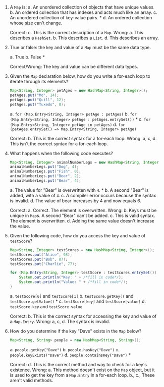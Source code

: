 1. A `Map` is:
    a. An unordered collection of objects that have unique values.
    b. An ordered collection that has indexes and acts much like an array.
    c. An unordered collection of key-value pairs. *
    d. An ordered collection whose size can't change.

    Correct:
        c. This is the correct description of a `Map`.
    Wrong:
        a. This describes a `HashSet`.
        b. This describes a `List`.
        d. This describes an array.

2. True or false: the key and value of a `Map` must be the same data type.

    a. True
    b. False *

    Correct/Wrong:
        The key and value can be different data types.

3. Given the `Map` declaration below, how do you write a for-each loop to iterate through its elements?

    ```java
    Map<String, Integer> petAges = new HashMap<String, Integer>();
    petAges.put("Mo", 14);
    petAges.put("Quill", 12);
    petAges.put("Tuxedo", 8);
    ```

    a. `for (Map.Entry<String, Integer> petAge : petAges)`
    b. `for (Map.Entry<String, Integer> petAge : petAges.entrySet())` *
    c. `for (Map.Entry<String, Integer> petAge in petAges)`
    d. `for (petAges.entrySet() => Map.Entry<String, Integer> petAge)`

    Correct:
        b. This is the correct syntax for a for-each loop.
    Wrong:
        a, c, d. This isn't the correct syntax for a for-each loop.

4. What happens when the following code executes?

    ```java
    Map<String, Integer> animalNumberLegs = new HashMap<String, Integer>();
    animalNumberLegs.put("Dog", 4);
    animalNumberLegs.put("Fish", 0);
    animalNumberLegs.put("Bear", 2);
    animalNumberLegs.put("Bear", 4);
    ```

    a. The value for "Bear" is overwritten with `4`. *
    b. A second "Bear" is added, with a value of `4`.
    c. A compiler error occurs because the syntax is invalid.
    d. The value of bear increases by 4 and now equals 6.

    Correct:
        a. Correct. The element is overwritten.
    Wrong:
        b. Keys must be unique in `Map`s. A second "Bear" can't be added.
        c. This is valid syntax. The element is overwritten.
        d. Adding the same value doesn't increase the value.

5. Given the following code, how do you access the key and value of `testScore`?

    ```java
    Map<String, Integer> testScores = new HashMap<String, Integer>();
    testScores.put("Alice", 98);
    testScores.put("Bob", 87);
    testScores.put("Charlie", 77);

    for (Map.Entry<String, Integer> testScore : testScores.entrySet()) {
        System.out.println("Key: " + /*fill in code*/);
        System.out.println("Value: " + /*fill in code*/);
    }
    ```

    a. `testScore[0]` and `testScore[1]`
    b. `testScore.getKey()` and `testScore.getValue()` *
    c. `testScore[key]` and `testScore[value]`
    d. `testScore.key` and `testScore.value`

    Correct:
        b. This is the correct syntax for accessing the key and value of a `Map.Entry`.
    Wrong:
        a, c, d. The syntax is invalid.

6. How do you determine if the key "Dave" exists in the `Map` below?

    ```java
    Map<String, String> people = new HashMap<String, String>();
    ```

    a. `people.getKey("Dave")`
    b. `people.hasKey("Dave")`
    c. `people.keyExists("Dave")`
    d. `people.containsKey("Dave")` *

    Correct:
        d. This is the correct method and way to check for a key's existence.
    Wrong:
        a. This method doesn't exist on the `Map` object, but it is used to get the key from a `Map.Entry` in a for-each loop.
        b., c., These aren't valid methods.
